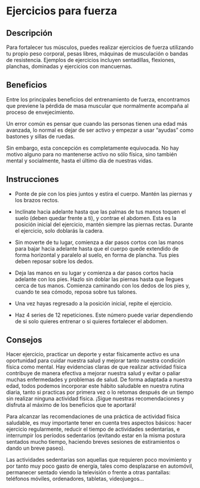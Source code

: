 # Ejercicios para fuerza

## Descripción

Para fortalecer tus músculos, puedes realizar ejercicios de fuerza utilizando tu propio peso corporal, pesas libres, máquinas de musculación o bandas de resistencia. Ejemplos de ejercicios incluyen sentadillas, flexiones, planchas, dominadas y ejercicios con mancuernas. 

## Beneficios

Entre los principales beneficios del entrenamiento de fuerza, encontramos que previene la pérdida de masa muscular que normalmente acompaña al proceso de envejecimiento.

Un error común es pensar que cuando las personas tienen una edad más avanzada, lo normal es dejar de ser activo y empezar a usar “ayudas” como bastones y sillas de ruedas.

Sin embargo, esta concepción es completamente equivocada. No hay motivo alguno para no mantenerse activo no sólo física, sino también mental y socialmente, hasta el último día de nuestras vidas.


## Instrucciones


- Ponte de pie con los pies juntos y estira el cuerpo. Mantén las piernas y los brazos rectos.

- Inclínate hacia adelante hasta que las palmas de tus manos toquen el suelo (deben quedar frente a ti), y contrae el abdomen. Esta es la posición inicial del ejercicio, mantén siempre las piernas rectas. Durante el ejercicio, solo doblarás la cadera.

- Sin moverte de tu lugar, comienza a dar pasos cortos con las manos para bajar hacia adelante hasta que el cuerpo quede extendido de forma horizontal y paralelo al suelo, en forma de plancha. Tus pies deben reposar sobre los dedos.

- Deja las manos en su lugar y comienza a dar pasos cortos hacia adelante con los pies. Hazlo sin doblar las piernas hasta que llegues cerca de tus manos. Comienza caminando con los dedos de los pies y, cuando te sea cómodo, reposa sobre tus talones.

- Una vez hayas regresado a la posición inicial, repite el ejercicio.

- Haz 4 series de 12 repeticiones. Este número puede variar dependiendo de si solo quieres entrenar o si quieres fortalecer el abdomen.

## Consejos

Hacer ejercicio, practicar un deporte y estar físicamente activo es una oportunidad para cuidar nuestra salud y mejorar tanto nuestra condición física como mental. Hay evidencias claras de que realizar actividad física contribuye de manera efectiva a mejorar nuestra salud y evitar o paliar muchas enfermedades y problemas de salud. De forma adaptada a nuestra edad, todos podemos incorporar este hábito saludable en nuestra rutina diaria, tanto si practicas por primera vez o lo retomas después de un tiempo sin realizar ninguna actividad física. ¡Sigue nuestras recomendaciones y disfruta al máximo de los beneficios que te aportará!

Para alcanzar las recomendaciones de una práctica de actividad física saludable, es muy importante tener en cuenta tres aspectos básicos: hacer ejercicio regularmente, reducir el tiempo de actividades sedentarias, e interrumpir los períodos sedentarios (evitando estar en la misma postura sentados mucho tiempo, haciendo breves sesiones de estiramientos o dando un breve paseo).

Las actividades sedentarias son aquellas que requieren poco movimiento y por tanto muy poco gasto de energía, tales como desplazarse en automóvil, permanecer sentado viendo la televisión o frente a otras pantallas: teléfonos móviles, ordenadores, tabletas, videojuegos...